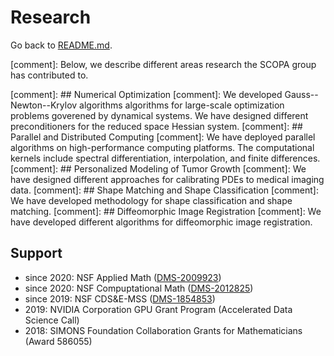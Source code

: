 # Research

Go back to [README.md](../README.md).

[comment]: Below, we describe different areas research the SCOPA group has contributed to.

[comment]: ## Numerical Optimization
[comment]: We developed Gauss--Newton--Krylov algorithms algorithms for large-scale optimization problems goverened by dynamical systems. We have designed different preconditioners for the reduced space Hessian system. 
[comment]: ## Parallel and Distributed Computing
[comment]: We have deployed parallel algorithms on high-performance computing platforms. The computational kernels include spectral differentiation, interpolation, and finite differences.
[comment]: ## Personalized Modeling of Tumor Growth
[comment]: We have designed different approaches for calibrating PDEs to medical imaging data.
[comment]: ## Shape Matching and Shape Classification
[comment]: We have developed methodology for shape classification and shape matching.
[comment]: ## Diffeomorphic Image Registration
[comment]: We have developed different algorithms for diffeomorphic image registration.


## Support
* since 2020: NSF Applied Math ([DMS-2009923](https://www.nsf.gov/awardsearch/showAward?AWD_ID=2009923))
* since 2020: NSF Compuptational Math ([DMS-2012825](https://www.nsf.gov/awardsearch/showAward?AWD_ID=2012825))
* since 2019: NSF CDS&E-MSS ([DMS-1854853](https://www.nsf.gov/awardsearch/showAward?AWD_ID=1854853))
* 2019: NVIDIA Corporation GPU Grant Program (Accelerated Data Science Call)
* 2018: SIMONS Foundation Collaboration Grants for Mathematicians (Award 586055)
